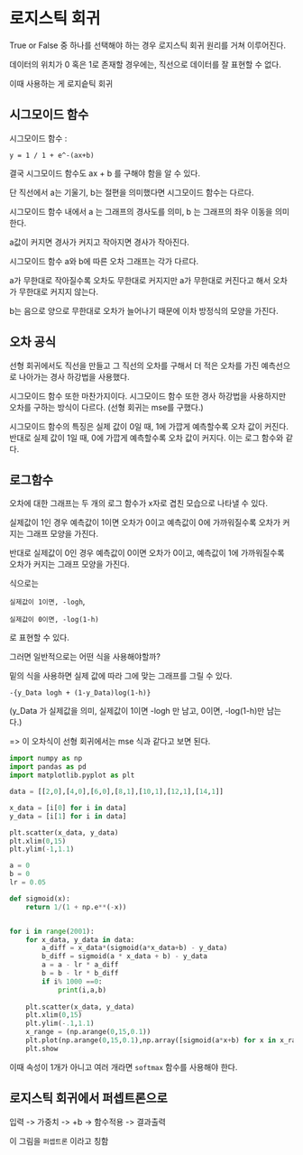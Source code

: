 # 로지스틱 회귀



True or False 중 하나를 선택해야 하는 경우 로지스틱 회귀 원리를 거쳐 이루어진다.

데이터의 위치가 0 혹은 1로 존재할 경우에는, 직선으로 데이터를 잘 표현할 수 없다.

이때 사용하는 게 로지슽틱 회귀



## 시그모이드 함수



시그모이드 함수 :



`y = 1 / 1 + e^-(ax+b)`



결국 시그모이드 함수도 ax + b 를 구해야 함을 알 수 있다.

단 직선에서 a는 기울기, b는 절편을 의미했다면 시그모이드 함수는 다르다.

시그모이드 함수 내에서 a 는 그래프의 경사도를 의미, b 는 그래프의 좌우 이동을 의미한다.

a값이 커지면 경사가 커지고  작아지면 경사가 작아진다.



시그모이드 함수 a와 b에 따른 오차 그래프는 각가 다르다.

a가 무한대로 작아질수록 오차도 무한대로 커지지만 a가 무한대로 커진다고 해서 오차가 무한대로 커지지 않는다.

b는 음으로 양으로 무한대로 오차가 늘어나기 때문에 이차 방정식의 모양을 가진다.



## 오차 공식



선형 회귀에서도 직선을 만들고 그 직선의 오차를 구해서 더 적은 오차를 가진 예측선으로 나아가는 경사 하강법을 사용했다.

시그모이드 함수 또한 마찬가지이다. 시그모이드 함수 또한 경사 하강법을 사용하지만 오차를 구하는 방식이 다르다. (선형 회귀는 mse를 구했다.)



시그모이드 함수의 특징은 실제 값이 0일 때, 1에 가깝게 예측할수록 오차 값이 커진다. 반대로 실제 값이 1일 때, 0에 가깝게 예측할수록 오차 값이 커지다. 이는 로그 함수와 같다.



## 로그함수



오차에 대한 그래프는 두 개의 로그 함수가 x자로 겹친 모습으로 나타낼 수 있다.

실제값이 1인 경우 예측값이 1이면 오차가 0이고 예측값이 0에 가까워질수록 오차가 커지는 그래프 모양을 가진다.

반대로 실제값이 0인 경우 예측값이 0이면 오차가 0이고, 예측값이 1에 가까워질수록 오차가 커지는 그래프 모양을 가진다.



식으로는



 `실제값이 1이면, -logh`,

 `실제값이 0이면, -log(1-h)`



 로 표현할 수 있다.



그러면 일반적으로는 어떤 식을 사용해야할까? 

밑의 식을 사용하면 실제 값에 따라 그에 맞는 그래프를 그릴 수 있다.



`-{y_Data logh + (1-y_Data)log(1-h)}`

(y_Data 가 실제값을 의미, 실제값이 1이면 -logh 만 남고, 0이면, -log(1-h)만 남는다.)

=> 이 오차식이 선형 회귀에서는 mse 식과 같다고 보면 된다.



```python
import numpy as np
import pandas as pd
import matplotlib.pyplot as plt

data = [[2,0],[4,0],[6,0],[8,1],[10,1],[12,1],[14,1]]

x_data = [i[0] for i in data]
y_data = [i[1] for i in data]

plt.scatter(x_data, y_data)
plt.xlim(0,15)
plt.ylim(-1,1.1)

a = 0
b = 0
lr = 0.05

def sigmoid(x):
    return 1/(1 + np.e**(-x))


for i in range(2001):
    for x_data, y_data in data:
        a_diff = x_data*(sigmoid(a*x_data+b) - y_data)
        b_diff = sigmoid(a * x_data + b) - y_data
        a = a - lr * a_diff
        b = b - lr * b_diff
        if i% 1000 ==0:
            print(i,a,b)
    
    plt.scatter(x_data, y_data)
    plt.xlim(0,15)
    plt.ylim(-.1,1.1)
    x_range = (np.arange(0,15,0.1))
    plt.plot(np.arange(0,15,0.1),np.array([sigmoid(a*x+b) for x in x_range]))
    plt.show
```



이때 속성이 1개가 아니고 여러 개라면 `softmax` 함수를 사용해야 한다.



## 로지스틱 회귀에서 퍼셉트론으로



입력 -> 가중치 -> +b -> 함수적용 -> 결과출력

이 그림을 `퍼셉트론` 이라고 칭함

